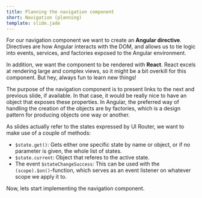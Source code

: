 ```yaml
---
title: Planning the navigation component
short: Navigation (planning)
template: slide.jade
---
```


For our navigation component we want to create an **Angular directive**. Directives are how Angular interacts with the DOM, and allows us to tie logic into events, services, and factories exposed to the Angular environment.

In addition, we want the component to be rendered with **React**. React excels at rendering large and complex views, so it might be a bit overkill for this component. But hey, always fun to learn new things!

The purpose of the navigation component is to present links to the next and previous slide, if available. In that case, it would be really nice to have an object that exposes these properties. In Angular, the preferred way of handling the creation of the objects are by factories, which is a design pattern for producing objects one way or another.

As slides actually refer to the states expressed by UI Router, we want to make use of a couple of methods:

* ```$state.get()```: Gets either one specific state by name or object, or if no parameter is given, the whole list of states.
* ```$state.current```: Object that referes to the active state.
* The event ```$stateChangeSuccess```: This can be used with the ```(scope).$on()```-function, which serves as an event listener on whatever scope we apply it to.

Now, lets start implementing the navigation component.